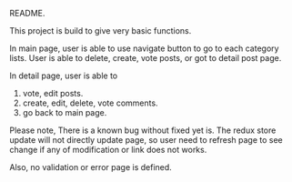 README.

This project is build to give very basic functions.

In main page, user is able to use navigate button to go to each category lists.
User is able to delete, create, vote posts, or got to detail post page.

In detail page, user is able to

1. vote, edit posts.
2. create, edit, delete, vote comments.
3. go back to main page.


Please note, There is a known bug without fixed yet is. The redux store update will not directly
update page, so user need to refresh page to see change if any of modification or link does not works.

Also, no validation or error page is defined.
